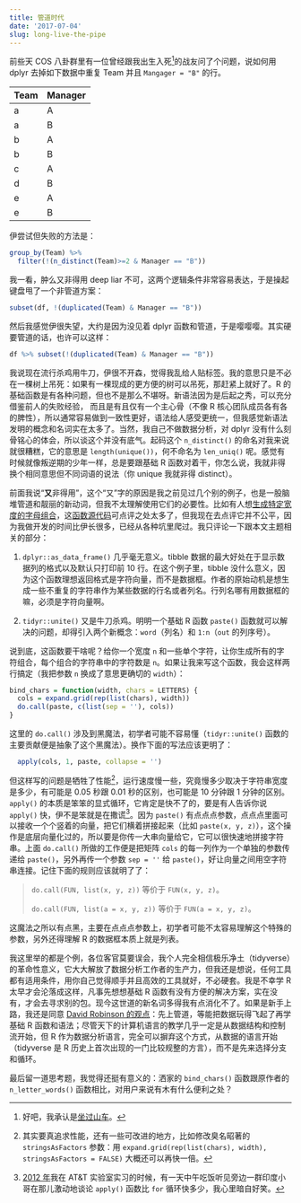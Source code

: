 ```yaml
---
title: 管道时代
date: '2017-07-04'
slug: long-live-the-pipe
---
```


前些天 COS 八卦群里有一位曾经跟我出生入死[^1]的战友问了个问题，说如何用 dplyr 去掉如下数据中重复 Team 并且 `Mangager = "B"` 的行。

|Team |Manager |
|:----|:-------|
|a    |A       |
|a    |B       |
|b    |A       |
|b    |B       |
|c    |A       |
|d    |B       |
|e    |A       |
|e    |B       |

伊尝试但失败的方法是：

```r
group_by(Team) %>%
  filter(!(n_distinct(Team)>=2 & Manager == "B"))
```

我一看，肿么又非得用 deep liar 不可，这两个逻辑条件非常容易表达，于是操起键盘甩了一个非管道方案：

```r
subset(df, !(duplicated(Team) & Manager == "B"))
```

然后我感觉伊很失望，大约是因为没见着 dplyr 函数和管道，于是嘤嘤嘤。其实硬要管道的话，也许可以这样：

```r
df %>% subset(!(duplicated(Team) & Manager == "B"))
```

我说现在流行杀鸡用牛刀，伊很不开森，觉得我乱给人贴标签。我的意思只是不必在一棵树上吊死：如果有一棵现成的更方便的树可以吊死，那赶紧上就好了。R 的基础函数是有各种问题，但也不是那么不堪呀。新语法因为是后起之秀，可以充分借鉴前人的失败经验， 而且是有且仅有一个主心骨（不像 R 核心团队成员各有各的脾性），所以通常容易做到一致性更好，语法给人感受更统一，但我感觉新语法发明的概念和名词实在太多了。当然，我自己不做数据分析，对 dplyr 没有什么刻骨铭心的体会，所以谈这个并没有底气。起码这个 `n_distinct()` 的命名对我来说就很糟糕，它的意思是 `length(unique())`，何不命名为 `len_uniq()` 呢。感觉有时候就像叛逆期的少年一样，总是要跟基础 R 函数对着干，你怎么说，我就非得换个相同意思但不同词语的说法（你 unique 我就非得 distinct）。

前面我说“**又**非得用”，这个“又”字的原因是我之前见过几个别的例子，也是一股脑堆管道和靓丽的新动词，但我不太理解使用它们的必要性。比如有人想[生成特定宽度的字母组合](https://ellakaye.rbind.io/2017/06/17/n-letter-words/)，这[函数源代码](https://github.com/EllaKaye/EMK/blob/959d07550/R/n_letter_words.R)可点评之处太多了，但我现在去点评它并不公平，因为我做开发的时间比伊长很多，已经从各种坑里爬过。我只评论一下跟本文主题相关的部分：

1. `dplyr::as_data_frame()` 几乎毫无意义。tibble 数据的最大好处在于显示数据列的格式以及默认只打印前 10 行。在这个例子里，tibble 没什么意义，因为这个函数理想返回格式是字符向量，而不是数据框。作者的原始动机是想生成一些不重复的字符串作为某些数据的行名或者列名。行列名哪有用数据框的嘛，必须是字符向量啊。

1. `tidyr::unite()` 又是牛刀杀鸡。明明一个基础 R 函数 `paste()` 函数就可以解决的问题，却得引入两个新概念：`word`（列名）和 `1:n`（`out` 的列序号）。

说到底，这函数要干啥呢？给你一个宽度 `n` 和一些单个字符，让你生成所有的字符组合，每个组合的字符串中的字符数是 `n`。如果让我来写这个函数，我会这样两行搞定（我把参数 `n` 换成了意思更确切的 `width`）：

```r
bind_chars = function(width, chars = LETTERS) {
  cols = expand.grid(rep(list(chars), width))
  do.call(paste, c(list(sep = ''), cols))
}
```

这里的 `do.call()` 涉及到黑魔法，初学者可能不容易懂（`tidyr::unite()` 函数的主要贡献便是抽象了这个黑魔法）。换作下面的写法应该更明了：

```r
  apply(cols, 1, paste, collapse = '')
```

但这样写的问题是牺牲了性能[^2]，运行速度慢一些，究竟慢多少取决于字符串宽度是多少，有可能是 0.05 秒跟 0.01 秒的区别，也可能是 10 分钟跟 1 分钟的区别。`apply()` 的本质是笨笨的显式循环，它肯定是快不了的，要是有人告诉你说 `apply()` 快，伊不是笨就是在撒谎[^3]。因为 `paste()` 有点点点参数，点点点里面可以接收一个个竖着的向量，把它们横着拼接起来（比如 `paste(x, y, z)`），这个操作是底层向量化过的，所以要是你传一大串向量给它，它可以很快速地拼接字符串。上面 `do.call()` 所做的工作便是把矩阵 `cols` 的每一列作为一个单独的参数传递给 `paste()`，另外再传一个参数 `sep = ''` 给 `paste()`，好让向量之间用空字符串连接。记住下面的规则应该就明了了：

> `do.call(FUN, list(x, y, z))` 等价于 `FUN(x, y, z)`。
> 
> `do.call(FUN, list(a = x, y, z))` 等价于 `FUN(a = x, y, z)`。

这魔法之所以有点黑，主要在点点点参数上，初学者可能不太容易理解这个特殊的参数，另外还得理解 R 的数据框本质上就是列表。

我这里举的都是个例，各位客官莫要误会，我个人完全相信极乐净土（tidyverse）的革命性意义，它大大解放了数据分析工作者的生产力，但我还是想说，任何工具都有适用条件，用你自己觉得顺手并且高效的工具就好，不必硬套。我是不幸学 R 太早才会沦落成这样，凡事先想想基础 R 函数有没有方便的解决方案，实在没有，才会去寻求别的包。现今这世道的新名词多得我有点消化不了。如果是新手上路，我还是同意 [David Robinson 的观点](http://varianceexplained.org/r/teach-tidyverse/)：先上管道，等能把数据玩得飞起了再学基础 R 函数和语法；尽管天下的计算机语言的教学几乎一定是从数据结构和控制流开始，但 R 作为数据分析语言，完全可以摒弃这个方式，从数据的语言开始（tidyverse 是 R 历史上首次出现的一门比较规整的方言），而不是先来选择分支和循环。

最后留一道思考题，我觉得还挺有意义的：洒家的 `bind_chars()` 函数跟原作者的 `n_letter_words()` 函数相比，对用户来说有木有什么便利之处？

[^1]: 好吧，我承认是[坐过山车](/cn/2017/01/roller-coaster/)。

[^2]: 其实要真追求性能，还有一些可改进的地方，比如修改臭名昭著的 `stringsAsFactors` 参数：用 `expand.grid(rep(list(chars), width), stringsAsFactors = FALSE)` 大概还可以再快一倍。

[^3]: [2012 年](/cn/2012/08/quo-vadis/)我在 AT&T 实验室实习的时候，有一天中午吃饭听见旁边一群印度小哥在那儿激动地谈论 `apply()` 函数比 `for` 循环快多少，我心里暗自好笑。
